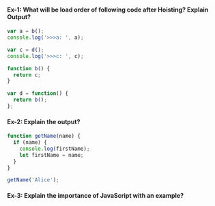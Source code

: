#### Ex-1: What will be load order of following code after Hoisting? Explain Output?

```js
var a = b();
console.log('>>>a: ', a);

var c = d();
console.log('>>>c: ', c);

function b() {
  return c;
}

var d = function() {
  return b();
};
```

#### Ex-2: Explain the output?

```js
function getName(name) {
  if (name) {
    console.log(firstName);
    let firstName = name;
  }
}

getName('Alice');
```

#### Ex-3: Explain the importance of JavaScript with an example?

